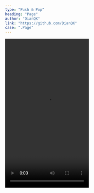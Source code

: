 ```yaml
---
type: "Push & Pop"
heading: "Page"
author: "DianQK"
link: "https://github.com/DianQK"
case: ".Page"
---
```


<video id="video" width="275" height="490" controls="" preload="assets/videos/push/Page.mp4" loop>
<source src="assets/videos/push/Page.mp4" type="video/mp4">
</video>
